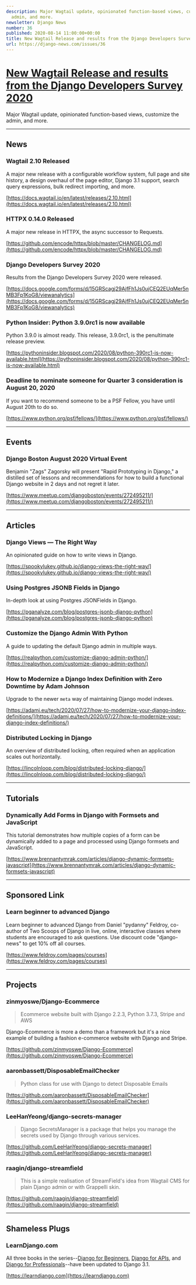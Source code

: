 ```yaml
---
description: Major Wagtail update, opinionated function-based views, customize the
  admin, and more.
newsletter: Django News
number: 36
published: 2020-08-14 11:00:00+00:00
title: New Wagtail Release and results from the Django Developers Survey 2020
url: https://django-news.com/issues/36
---
```


# [New Wagtail Release and results from the Django Developers Survey 2020](https://django-news.com/issues/36)

Major Wagtail update, opinionated function-based views, customize the admin, and more.

----

## News

### Wagtail 2.10 Released

<p>A major new release with a configurable workflow system, full page and site history, a design overhaul of the page editor, Django 3.1 support, search query expressions, bulk redirect importing, and more.</p>

[https://docs.wagtail.io/en/latest/releases/2.10.html](https://docs.wagtail.io/en/latest/releases/2.10.html)

### HTTPX 0.14.0 Released

<p>A major new release in HTTPX, the async successor to Requests.</p>

[https://github.com/encode/httpx/blob/master/CHANGELOG.md](https://github.com/encode/httpx/blob/master/CHANGELOG.md)

### Django Developers Survey 2020

<p>Results from the Django Developers Survey 2020 were released.</p>

[https://docs.google.com/forms/d/15GRScagj29AjfFh1Js0ujCEQ2EUqMer5nMB3Fp1KoG8/viewanalytics](https://docs.google.com/forms/d/15GRScagj29AjfFh1Js0ujCEQ2EUqMer5nMB3Fp1KoG8/viewanalytics)

### Python Insider: Python 3.9.0rc1 is now available

<p>Python 3.9.0 is almost ready. This release, 3.9.0rc1, is the penultimate release preview.</p>

[https://pythoninsider.blogspot.com/2020/08/python-390rc1-is-now-available.html](https://pythoninsider.blogspot.com/2020/08/python-390rc1-is-now-available.html)

### Deadline to nominate someone for Quarter 3 consideration is August 20, 2020

<p>If you want to recommend someone to be a PSF Fellow, you have until August 20th to do so.</p>

[https://www.python.org/psf/fellows/](https://www.python.org/psf/fellows/)

----

## Events

### Django Boston August 2020 Virtual Event

<p>Benjamin "Zags" Zagorsky will present "Rapid Prototyping in Django," a distilled set of lessons and recommendations for how to build a functional Django website in 2 days and not regret it later.</p>

[https://www.meetup.com/djangoboston/events/272495211/](https://www.meetup.com/djangoboston/events/272495211/)

----

## Articles

### Django Views — The Right Way

<p>An opinionated guide on how to write views in Django.</p>

[https://spookylukey.github.io/django-views-the-right-way/](https://spookylukey.github.io/django-views-the-right-way/)

### Using Postgres JSONB Fields in Django

<p>In-depth look at using Postgres JSONFields in Django.</p>

[https://pganalyze.com/blog/postgres-jsonb-django-python](https://pganalyze.com/blog/postgres-jsonb-django-python)

### Customize the Django Admin With Python

<p>A guide to updating the default Django admin in multiple ways.</p>

[https://realpython.com/customize-django-admin-python/](https://realpython.com/customize-django-admin-python/)

### How to Modernize a Django Index Definition with Zero Downtime by Adam Johnson

<p>Upgrade to the newer <code>meta</code> way of maintaining Django model indexes.</p>

[https://adamj.eu/tech/2020/07/27/how-to-modernize-your-django-index-definitions/](https://adamj.eu/tech/2020/07/27/how-to-modernize-your-django-index-definitions/)

### Distributed Locking in Django

<p>An overview of distributed locking, often required when an application scales out horizontally.</p>

[https://lincolnloop.com/blog/distributed-locking-django/](https://lincolnloop.com/blog/distributed-locking-django/)

----

## Tutorials

### Dynamically Add Forms in Django with Formsets and JavaScript

<p>This tutorial demonstrates how multiple copies of a form can be dynamically added to a page and processed using Django formsets and JavaScript.</p>

[https://www.brennantymrak.com/articles/django-dynamic-formsets-javascript](https://www.brennantymrak.com/articles/django-dynamic-formsets-javascript)

----

## Sponsored Link

### Learn beginner to advanced Django

<p>Learn beginner to advanced Django from Daniel "pydanny" Feldroy, co-author of Two Scoops of Django in live, online, interactive classes where students are encouraged to ask questions. Use discount code "django-news" to get 10% off all courses.</p>

[https://www.feldroy.com/pages/courses](https://www.feldroy.com/pages/courses)

----

## Projects

### zinmyoswe/Django-Ecommerce

<blockquote><p>Ecommerce website built with Django 2.2.3, Python 3.7.3, Stripe and AWS</p></blockquote>

<p>Django-Ecommerce is more a demo than a framework but it's a nice example of building a fashion e-commerce website with Django and Stripe.</p>

[https://github.com/zinmyoswe/Django-Ecommerce](https://github.com/zinmyoswe/Django-Ecommerce)

### aaronbassett/DisposableEmailChecker

<blockquote><p>Python class for use with Django to detect Disposable Emails</p></blockquote>

[https://github.com/aaronbassett/DisposableEmailChecker](https://github.com/aaronbassett/DisposableEmailChecker)

### LeeHanYeong/django-secrets-manager

<blockquote><p>Django SecretsManager is a package that helps you manage the secrets used by Django through various services.</p></blockquote>

[https://github.com/LeeHanYeong/django-secrets-manager](https://github.com/LeeHanYeong/django-secrets-manager)

### raagin/django-streamfield

<blockquote><p>This is a simple realisation of StreamField's idea from Wagtail CMS for plain Django admin or with Grappelli skin.</p></blockquote>

[https://github.com/raagin/django-streamfield](https://github.com/raagin/django-streamfield)

----

## Shameless Plugs

### LearnDjango.com

<p>All three books in the series--<a href="https://cur.at/CP19OAI">Django for Beginners</a>, <a href="https://cur.at/m83B9mF">Django for APIs</a>, and <a href="https://cur.at/oG1fG6A">Django for Professionals</a>--have been updated to Django 3.1.</p>

[https://learndjango.com](https://learndjango.com)